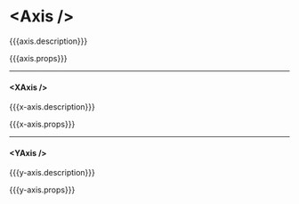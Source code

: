 \<Axis />
=====================
{{{axis.description}}}

{{{axis.props}}}

--- 

#### \<XAxis />
{{{x-axis.description}}}

{{{x-axis.props}}}

---

#### \<YAxis />
{{{y-axis.description}}}

{{{y-axis.props}}}
